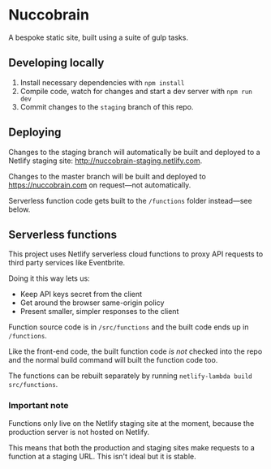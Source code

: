 # Nuccobrain

A bespoke static site, built using a suite of gulp tasks.

## Developing locally

1. Install necessary dependencies with `npm install`
2. Compile code, watch for changes and start a dev server with `npm run dev`
3. Commit changes to the `staging` branch of this repo.

## Deploying

Changes to the staging branch will automatically be built and deployed to a Netlify staging site: http://nuccobrain-staging.netlify.com.

Changes to the master branch will be built and deployed to https://nuccobrain.com on request—not automatically.

Serverless function code gets built to the `/functions` folder instead—see below.

## Serverless functions

This project uses Netlify serverless cloud functions to proxy API requests to third party services like Eventbrite.

Doing it this way lets us:

* Keep API keys secret from the client
* Get around the browser same-origin policy
* Present smaller, simpler responses to the client

Function source code is in `/src/functions` and the built code ends up in `/functions`.

Like the front-end code, the built function code _is not_ checked into the repo and the normal build command will built the function code too.

The functions can be rebuilt separately by running `netlify-lambda build src/functions`.

### Important note

Functions only live on the Netlify staging site at the moment, because the production server is not hosted on Netlify.

This means that both the production and staging sites make requests to a function at a staging URL. This isn't ideal but it is stable.